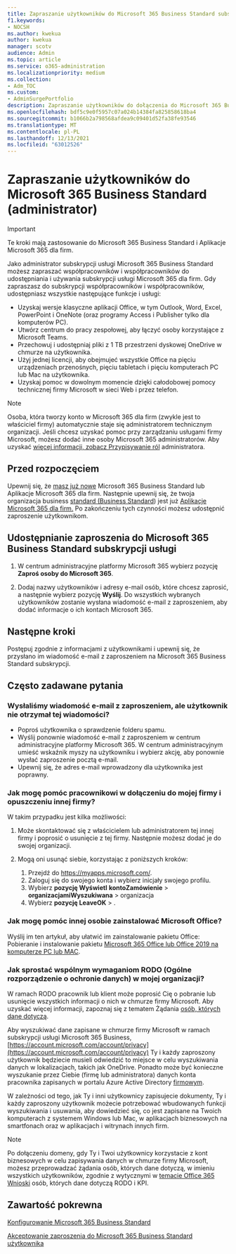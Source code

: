 ```yaml
---
title: Zapraszanie użytkowników do Microsoft 365 Business Standard subskrypcji
f1.keywords:
- NOCSH
ms.author: kwekua
author: kwekua
manager: scotv
audience: Admin
ms.topic: article
ms.service: o365-administration
ms.localizationpriority: medium
ms.collection:
- Adm_TOC
ms.custom:
- AdminSurgePortfolio
description: Zapraszanie użytkowników do dołączenia do Microsoft 365 Business Standard organizacji
ms.openlocfilehash: bdf5c9e0f5957c07a024b14384fa825858618ba4
ms.sourcegitcommit: b1066b2a798568afdea9c09401d52fa38fe93546
ms.translationtype: MT
ms.contentlocale: pl-PL
ms.lasthandoff: 12/13/2021
ms.locfileid: "63012526"
---
```

# <a name="invite-users-to-microsoft-365-business-standard-admin"></a>Zapraszanie użytkowników do Microsoft 365 Business Standard (administrator)

> [!IMPORTANT]
> Te kroki mają zastosowanie do Microsoft 365 Business Standard i Aplikacje Microsoft 365 dla firm.

Jako administrator subskrypcji usługi Microsoft 365 Business Standard możesz zapraszać współpracowników i współpracowników do udostępniania i używania subskrypcji usługi Microsoft 365 dla firm. Gdy zapraszasz do subskrypcji współpracowników i współpracowników, udostępniasz wszystkie następujące funkcje i usługi:

- Uzyskaj wersje klasyczne aplikacji Office, w tym Outlook, Word, Excel, PowerPoint i OneNote (oraz programy Access i Publisher tylko dla komputerów PC).
- Utwórz centrum do pracy zespołowej, aby łączyć osoby korzystające z Microsoft Teams.
- Przechowuj i udostępniaj pliki z 1 TB przestrzeni dyskowej OneDrive w chmurze na użytkownika.
- Użyj jednej licencji, aby obejmujeć wszystkie Office na pięciu urządzeniach przenośnych, pięciu tabletach i pięciu komputerach PC lub Mac na użytkownika.
- Uzyskaj pomoc w dowolnym momencie dzięki całodobowej pomocy technicznej firmy Microsoft w sieci Web i przez telefon.

> [!Note]
> Osoba, która tworzy konto w Microsoft 365 dla firm (zwykle jest to właściciel firmy) automatycznie staje się administratorem technicznym organizacji. Jeśli chcesz uzyskać pomoc przy zarządzaniu usługami firmy Microsoft, możesz dodać inne osoby Microsoft 365 administratorów. Aby uzyskać [więcej informacji, zobacz Przypisywanie ról](../add-users/assign-admin-roles.md) administratora.

## <a name="before-you-begin"></a>Przed rozpoczęciem

Upewnij się, że [masz już nowe](signup-business-standard.md) Microsoft 365 Business Standard lub Aplikacje Microsoft 365 dla firm. Następnie upewnij się, że twoja organizacja business [standard (Business Standard](../setup/setup-business-standard.md)) jest już [Aplikacje Microsoft 365 dla firm.](../setup/setup-apps-for-business.md) Po zakończeniu tych czynności możesz udostępnić zaproszenie użytkownikom.

## <a name="share-an-invitation-to-a-microsoft-365-business-standard-subscription"></a>Udostępnianie zaproszenia do Microsoft 365 Business Standard subskrypcji usługi

1. W centrum administracyjne platformy Microsoft 365 wybierz pozycję **Zaproś osoby do Microsoft 365**.

2. Dodaj nazwy użytkowników i adresy e-mail osób, które chcesz zaprosić, a następnie wybierz pozycję **Wyślij**. Do wszystkich wybranych użytkowników zostanie wysłana wiadomość e-mail z zaproszeniem, aby dodać informacje o ich kontach Microsoft 365.

## <a name="next-steps"></a>Następne kroki

Postępuj zgodnie z informacjami z użytkownikami i upewnij się, że przysłano im wiadomość e-mail z zaproszeniem na Microsoft 365 Business Standard subskrypcji.

## <a name="frequently-asked-questions"></a>Często zadawane pytania

### <a name="i-shared-an-email-invite-but-the-user-didnt-receive-the-email"></a>Wysłaliśmy wiadomość e-mail z zaproszeniem, ale użytkownik nie otrzymał tej wiadomości?

- Poproś użytkownika o sprawdzenie folderu spamu.
- Wyślij ponownie wiadomość e-mail z zaproszeniem w centrum administracyjne platformy Microsoft 365. W centrum administracyjnym umieść wskaźnik myszy na użytkowniku i wybierz akcję, aby ponownie wysłać zaproszenie pocztą e-mail.
- Upewnij się, że adres e-mail wprowadzony dla użytkownika jest poprawny.

### <a name="how-can-i-help-an-employee-join-my-business-and-leave-another-business"></a>Jak mogę pomóc pracownikowi w dołączeniu do mojej firmy i opuszczeniu innej firmy?

W takim przypadku jest kilka możliwości:  

1. Może skontaktować się z właścicielem lub administratorem tej innej firmy i poprosić o usunięcie z tej firmy. Następnie możesz dodać je do swojej organizacji.  

2. Mogą oni usunąć siebie, korzystając z poniższych kroków:

    1. Przejdź do https://myapps.microsoft.com/.
    2. Zaloguj się do swojego konta i wybierz inicjały swojego profilu.
    3. Wybierz **pozycję Wyświetl** **kontoZamówienie** >  **organizacjamiWyszukiwana** >  organizacja
    4. Wybierz **pozycję LeaveOK** > .

### <a name="how-do-i-help-someone-install-microsoft-office"></a>Jak mogę pomóc innej osobie zainstalować Microsoft Office?

Wyślij im ten artykuł, aby ułatwić im zainstalowanie pakietu Office: Pobieranie i instalowanie pakietu [Microsoft 365 Office lub Office 2019 na komputerze PC lub MAC](https://support.microsoft.com/office/download-and-install-or-reinstall-microsoft-365-or-office-2019-on-a-pc-or-mac-4414eaaf-0478-48be-9c42-23adc4716658).

### <a name="how-do-i-meet-common-gdpr-general-data-protection-regulation-obligations-for-my-organization"></a>Jak sprostać wspólnym wymaganiom RODO (Ogólne rozporządzenie o ochronie danych) w mojej organizacji?

W ramach RODO pracownik lub klient może poprosić Cię o pobranie lub usunięcie wszystkich informacji o nich w chmurze firmy Microsoft. Aby uzyskać więcej informacji, zapoznaj się z tematem Żądania [osób, których dane dotyczą](/compliance/regulatory/gdpr-data-subject-requests).

Aby wyszukiwać dane zapisane w chmurze firmy Microsoft w ramach subskrypcji usługi Microsoft 365 Business, [https://account.microsoft.com/account/privacy](https://account.microsoft.com/account/privacy) Ty i każdy zaproszony użytkownik będziecie musieli odwiedzić to miejsce w celu wyszukiwania danych w lokalizacjach, takich jak OneDrive.  Ponadto może być konieczne wyszukanie przez Ciebie (firmę lub administratora) danych konta pracownika zapisanych w portalu Azure Active Directory [firmowym](/compliance/regulatory/gdpr-dsr-office365).

W zależności od tego, jak Ty i inni użytkownicy zapisujecie dokumenty, Ty i każdy zaproszony użytkownik możecie potrzebować wbudowanych funkcji wyszukiwania i usuwania, aby dowiedzieć się, co jest zapisane na Twoich komputerach z systemem Windows lub Mac, w aplikacjach biznesowych na smartfonach oraz w aplikacjach i witrynach innych firm.

> [!NOTE]
> Po dołączeniu domeny, gdy Ty i Twoi użytkownicy korzystacie z kont biznesowych w celu zapisywania danych w chmurze firmy Microsoft, możesz przeprowadzać żądania osób, których dane dotyczą, w imieniu wszystkich użytkowników, zgodnie z wytycznymi w [temacie Office 365 Wnioski](/compliance/regulatory/gdpr-dsr-office365) osób, których dane dotyczą RODO i KPI.

## <a name="related-content"></a>Zawartość pokrewna

[Konfigurowanie Microsoft 365 Business Standard](../setup/setup-business-standard.md)

[Akceptowanie zaproszenia do Microsoft 365 Business Standard użytkownika](user-invite-business-standard.md)
